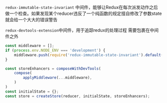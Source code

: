 `redux-immutable-state-invariant` 中间件，能够让Redux在每次派发动作之后做一个检查。如果发现某个reducer违反了一个纯函数的规定擅自修改了参数state就会给一个大大的错误警告

`redux-devtools-extension`中间件，用于追踪redux的处理过程 需要包裹在中间件之外
``` javascript
const middleware = [];
if (process.env.NODE_ENV === 'development') {
    middleware.push(require('redux-immutable-state-invariant').default());
}

const storeEnhancers = composeWithDevTools(
    compose(
        applyMiddleware(...middleware),
    )
)
const initialState = {};
const store = createStore(reducer, initialState, storeEnhancers);
```